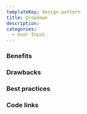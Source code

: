 ```yaml
---
templateKey: design-pattern
title: Dropdown
description:
categories:
  - User Input
---
```


### Benefits

### Drawbacks

### Best practices


### Code links